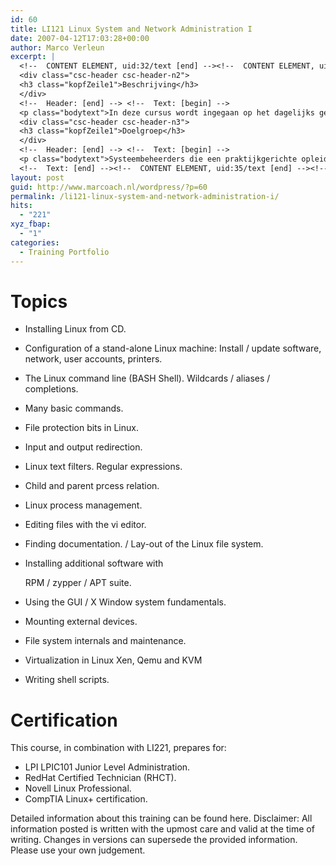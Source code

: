 ```yaml
---
id: 60
title: LI121 Linux System and Network Administration I
date: 2007-04-12T17:03:28+00:00
author: Marco Verleun
excerpt: |
  <!--  CONTENT ELEMENT, uid:32/text [end] --><!--  CONTENT ELEMENT, uid:35/text [begin] --> <!--  Header: [begin] -->
  <div class="csc-header csc-header-n2">
  <h3 class="kopfZeile1">Beschrijving</h3>
  </div>
  <!--  Header: [end] --> <!--  Text: [begin] -->
  <p class="bodytext">In deze cursus wordt ingegaan op het dagelijks gebruik van een Linux machine. In deze cursus zal de deelnemer een Linux machine installeren, en de basis principes van Linux leren. Deze cursus past in een programma dat opleidt voor de Junior level Linux Professional LPIC1 examens. De cursus is distributie onafhankelijk. Het boek behandelt specifieke verschillen in RedHat / Fedora Linux, Suse en Debian.</p>
  <div class="csc-header csc-header-n3">
  <h3 class="kopfZeile1">Doelgroep</h3>
  </div>
  <!--  Header: [end] --> <!--  Text: [begin] -->
  <p class="bodytext">Systeembeheerders die een praktijkgerichte opleiding zoeken die past in een traject dat opleidt voor certificatie. Deze cursus is ook geschikt voor gebruikers die een gedegen kennis in Linux systeembeheer willen opdoen.</p>
  <!--  Text: [end] --><!--  CONTENT ELEMENT, uid:35/text [end] --><!--  CONTENT ELEMENT, uid:34/text [begin] --> <!--  Header: [begin] -->
layout: post
guid: http://www.marcoach.nl/wordpress/?p=60
permalink: /li121-linux-system-and-network-administration-i/
hits:
  - "221"
xyz_fbap:
  - "1"
categories:
  - Training Portfolio
---
```

<div class="csc-header csc-header-n4">
  <h1 class="kopfZeile1">
    Topics
  </h1>
</div>

<!--  Header: [end] -->

<!--  Text: [begin] -->

  * Installing Linux from CD.
  * Configuration of a stand-alone Linux machine: Install / update software, network, user accounts, printers.
  * The Linux command line (BASH Shell). Wildcards / aliases / completions.
  * Many basic commands.
  * File protection bits in Linux.
  * Input and output redirection.
  * Linux text filters. Regular expressions.
  * Child and parent prcess relation.
  * Linux process management.
  * Editing files with the vi editor.
  * Finding documentation. / Lay-out of the Linux file system.
  * Installing additional software with
  
    RPM / zypper / APT suite.
  * Using the GUI / X Window system fundamentals.
  * Mounting external devices.
  * File system internals and maintenance.
  * Virtualization in Linux Xen, Qemu and KVM
  * Writing shell scripts.

# Certification

This course, in combination with LI221, prepares for:

  * LPI LPIC101 Junior Level Administration.
  * RedHat Certified Technician (RHCT).
  * Novell Linux Professional.
  * CompTIA Linux+ certification.

Detailed information about this training can be found here. Disclaimer: All information posted is written with the upmost care and valid at the time of writing. Changes in versions can supersede the provided information. Please use your own judgement.